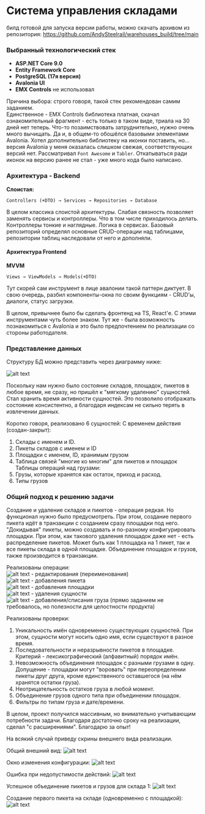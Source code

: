 # Система управления складами

билд готовой для запуска версии работы, можно скачать архивом из репозитория:
https://github.com/AndySteelrail/warehouses_build/tree/main

### Выбранный технологический стек

- **ASP.NET Core 9.0**
- **Entity Framework Core**
- **PostgreSQL (17я версия)**
- **Avalonia UI**
- **EMX Controls** не использовал

Причина выбора: строго говоря, такой стек рекомендован самим заданием.  
Единственное - EMX Controls библиотека платная, скачал ознакомительный фрагмент - есть только в таком виде, триала на 30 дней нет теперь. Что-то позаимствовать затруднительно, нужно очень много вычищать. Да и, в общем-то обошёлся базовыми элементами Avalonia. Хотел дополнительно библиотеку на иконки поставить, но... версия Avalonia у меня оказалась слишком свежая, соответствующих версий нет. Рассматривал ```Font Awesome``` и ```Tabler```. Откатываться ради иконок на версию ранее не стал - уже много кода было написано.

### Архитектура - Backend

**Слоистая:**
```
Controllers (+DTO) → Services → Repositories → Database
```

В целом классика слоистой архитектуры. Слабая связность позволяет заменять сервисы и контроллеры. Что в том числе приходилось делать.
Контроллеры тонкие и наглядные. Логика в сервисах.
Базовый репозиторий определял основные CRUD-операции над таблицами, репозитории таблиц наследовали от него и дополняли.

#### Архитектура Frontend

**MVVM**
```
Views → ViewModels → Models(+DTO)
```

Тут скорей сам инструмент в лице авалонии такой паттерн диктует. В свою очередь, разбил компоненты-окна по своим функциям - CRUD'ы, диалоги, статус загрузки.


В целом, привычнее было бы сделать фронтенд на TS, React'е. С этими инструментами чуть более знаком. Тут же - была возможность познакомиться с Avalonia и это было предпочтением по реализации со стороны работодателя.


### Представление данных

Структуру БД можно представить через диаграмму ниже:

![alt text](image.png)

Поскольку нам нужно было состояние складов, площадок, пикетов в любое время, не сразу, но пришёл к "мягкому удалению" сущностей. Стал хранить время активности сущностей. Это позволило отображать состояние консистентно, а благодаря индексам не сильно терять в извлечении данных.

Коротко говоря, реализовано 6 сущностей:
С временем действия (создан-закрыт):
1. Склады с именем и ID.
2. Пикеты складов с именем и ID
3. Площадки с именем, ID, хранимым грузом
4. Таблица связей "многие ко многим" для пикетов и площадок
Таблицы операций над грузами:
5. Грузы, которые хранятся как остаток, приход и расход.
6. Типы грузов


### Общий подход к решению задачи

Создание и удаление складов и пикетов - операция редкая. Но функционал нужно было предусмотреть. При этом, создание первого пикета идёт в транзакции с созданием сразу площадки под него. "Докидывая" пикеты, можно создавать и по-разному конфигурировать площадки. При этом, как такового удаления площадок даже нет - есть распределение пикетов. Может быть как 1 площадка на 1 пикет, так и все пикеты склада в одной площадке.
Объединение площадок и грузов, также производится в транзакции.

Реализованы операции:  
![alt text](image-1.png) - редактирования (переименования)  
![alt text](image-2.png) - добавления пикета  
![alt text](image-3.png) - добавления площадки  
![alt text](image-4.png) - удаления сущности  
![alt text](image-5.png) - добавления/списания груза (прямо заданием не требовалось, но полезности для целостности продукта)

Реализованы проверки:
1. Уникальность имён одновременно существующих сущностей. При этом, сущности могут носить одно имя, если существуют в разное время.
2. Последовательности и неразрывности пикетов в площадке. Критерий - лексикографический (алфавитный) порядок имён.
3. Невозможность объединения площадок с разными грузами в одну. Допущение - площадки могут "воровать" при переопределении пикеты друг друга, кроме единственного оставшегося (на нём хранятся остатки груза).
4. Неотрицательность остатков груза в любой момент.
5. Объединение грузов одного типа при объединении площадок.
6. Фильтры по типам груза и дате/времени.  


В целом, проект получился массивным, но внимательно учитывающим потребности задачи. Благодаря достаточно сроку на реализации, сделал "с расширениями". Благодарю за опыт!

На всякий случай приведу скрины внешнего вида реализации.

Общий внешний вид:
![alt text](image-8.png)

Окно изменения конфигурации:
![alt text](image-6.png)

Ошибка при недопустимости действий:
![alt text](image-7.png)

Успешное объединение пикетов и грузов для склада 1:
![alt text](image-9.png)

Создание первого пикета на складе (одновременно с площадкой):
![alt text](image-10.png)
